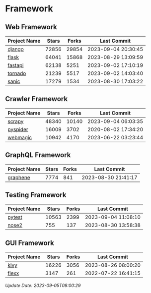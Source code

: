 # Framework

## Web Framework
| Project Name | Stars | Forks | Last Commit |
| ------------ | ----- | ----- | ----------- |
| [django](https://github.com/django/django) | 72856 | 29854 | 2023-09-04 20:30:45 |
| [flask](https://github.com/pallets/flask) | 64041 | 15868 | 2023-08-29 13:09:59 |
| [fastapi](https://github.com/tiangolo/fastapi) | 62138 | 5251 | 2023-09-02 17:10:19 |
| [tornado](https://github.com/tornadoweb/tornado) | 21239 | 5517 | 2023-09-02 14:03:40 |
| [sanic](https://github.com/sanic-org/sanic) | 17279 | 1534 | 2023-08-30 17:03:22 |

## Crawler Framework
| Project Name | Stars | Forks | Last Commit |
| ------------ | ----- | ----- | ----------- |
| [scrapy](https://github.com/scrapy/scrapy) | 48340 | 10140 | 2023-09-04 06:03:35 |
| [pyspider](https://github.com/binux/pyspider) | 16009 | 3702 | 2020-08-02 17:34:20 |
| [webmagic](https://github.com/code4craft/webmagic) | 10942 | 4170 | 2023-06-22 03:23:44 |

## GraphQL Framework
| Project Name | Stars | Forks | Last Commit |
| ------------ | ----- | ----- | ----------- |
| [graphene](https://github.com/graphql-python/graphene) | 7774 | 841 | 2023-08-30 21:41:17 |

## Testing Framework
| Project Name | Stars | Forks | Last Commit |
| ------------ | ----- | ----- | ----------- |
| [pytest](https://github.com/pytest-dev/pytest) | 10563 | 2399 | 2023-09-04 11:08:10 |
| [nose2](https://github.com/nose-devs/nose2) | 755 | 137 | 2023-08-30 13:58:38 |

## GUI Framework
| Project Name | Stars | Forks | Last Commit |
| ------------ | ----- | ----- | ----------- |
| [kivy](https://github.com/kivy/kivy) | 16226 | 3056 | 2023-08-26 08:00:20 |
| [flexx](https://github.com/flexxui/flexx) | 3147 | 261 | 2022-07-22 16:41:15 |

*Update Date: 2023-09-05T08:00:29*